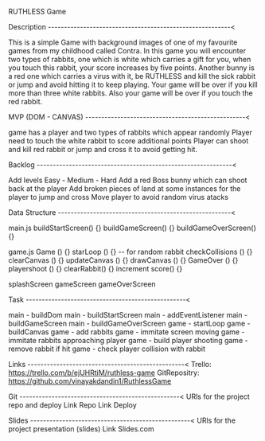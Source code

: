 RUTHLESS Game

Description ---------------------------------------------------------<

This is a simple Game with background images of one of my favourite games from my childhood called Contra. In this game you will encounter two types of rabbits, one which is white which carries a gift for you, when you touch this rabbit, your score increases by five points. 
Another bunny is a red one which carries a virus with it, be RUTHLESS and kill the sick rabbit or jump and avoid hitting it to keep playing.
Your game will be over if you kill more than three white rabbits. Also your game will be over if you touch the red rabbit. 

MVP (DOM - CANVAS) --------------------------------------------------<

game has a player and two types of rabbits which appear randomly
Player need to touch the white rabbit to score additional points
Player can shoot and kill red rabbit or jump and cross it to avoid getting hit.

Backlog -------------------------------------------------------------<

Add levels Easy - Medium - Hard
Add a red Boss bunny which can shoot back at the player
Add broken pieces of land at some instances for the player to jump and cross
Move player to avoid random virus atacks

Data Structure ------------------------------------------------------<

main.js
buildStartScreen() {}
buildGameScreen() {}
buildGameOverScreen() {}

game.js
Game () {}
starLoop () {}  -- for random rabbit
checkCollisions () {}
clearCanvas () {}
updateCanvas () {}
drawCanvas () {}
GameOver () {}
playershoot () {}
clearRabbit() {}
increment score() {}

splashScreen
gameScreen
gameOverScreen

Task --------------------------------------------------<

main - buildDom
main - buildStartScreen
main - addEventListener
main - buildGameScreen
main - buildGameOverScreen
game - startLoop
game - buildCanvas
game - add rabbits
game - immitate screen moving
game - immitate rabbits approaching player
game - build player shooting
game - remove rabbit if hit
game - check player collision with rabbit

Links -------------------------------------------------<
Trello: https://trello.com/b/ejUHRtiM/ruthless-game
GitRepositry: https://github.com/vinayakdandin1/RuthlessGame

Git --------------------------------------------------<
URls for the project repo and deploy Link Repo Link Deploy

Slides --------------------------------------------------<
URls for the project presentation (slides) Link Slides.com